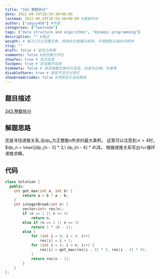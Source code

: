 ```yaml
---
title: "343.整数拆分"
date: 2022-09-29T10:59:30+08:00
lastmod: 2022-09-29T10:59:30+08:00 #更新时间
author: ["zwyyy456"] #作者
categories: ["leetcode"]
tags: ["data structure and algorithms", "dynamic programming"]
description: "" #描述
weight: # 输入1可以顶置文章，用来给文章展示排序，不填就默认按时间排序
slug: ""
draft: false # 是否为草稿
comments: false #是否展示评论
showToc: true # 显示目录
TocOpen: true # 自动展开目录
hidemeta: false # 是否隐藏文章的元信息，如发布日期、作者等
disableShare: true # 底部不显示分享栏
showbreadcrumbs: false #顶部显示当前路径
---
```

## 题目描述
[343.整数拆分](https://leetcode.cn/problems/integer-break/)

## 解题思路
还是寻找递推关系,设$dp_n$为正整数$n$所求的最大乘积。
这里可以注意到:$n > 4$时， $dp_n = \max\[dp_{n - 3} * 3,\ dp_{n - 4} * 4\]$。
根据递推关系写出`for`循环递推求解。

## 代码
```cpp
class Solution {
  public:
    int get_max(int a, int b) {
        return a > b ? a : b;
    }
    int integerBreak(int n) {
        vector<int> res(n);
        if (n == 1 || n == 4)
            return n;
        else if (n == 2 || n == 3)
            return 1 * (n - 1);
        else {
            for (int i = 0; i < 4; i++)
                res[i] = i + 1;
            for (int i = 4; i < n; i++) {
                res[i] = get_max(res[i - 3] * 3, res[i - 4] * 4);
            }
            return res[n - 1];
        }
    }
};
```

